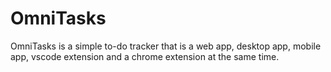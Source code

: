 # OmniTasks
OmniTasks is a simple to-do tracker that is a web app, desktop app, mobile app, vscode extension and a chrome extension at the same time.
